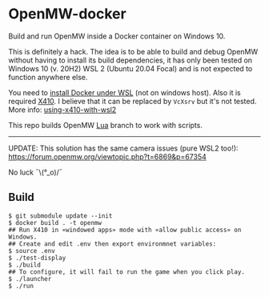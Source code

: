 # OpenMW-docker

Build and run OpenMW inside a Docker container on Windows 10.

This is definitely a hack. The idea is to be able to build and debug OpenMW
without having to install its build dependencies, it has only been tested on
Windows 10 (v. 20H2) WSL 2 (Ubuntu 20.04 Focal) and is not expected to function anywhere else.

You need to [install Docker under WSL](https://docs.docker.com/engine/install/ubuntu/) (not on windows host).
Also it is required [X410](https://www.microsoft.com/en-us/p/x410/9nlp712zmn9q?rtc=1&activetab=pivot:overviewtab). I believe that it can be replaced by `VcXsrv` but it's not tested.
More info: [using-x410-with-wsl2](https://x410.dev/cookbook/wsl/using-x410-with-wsl2/)

This repo builds OpenMW [Lua](https://gitlab.com/OpenMW/openmw/-/merge_requests/430) branch to work with scripts.

---
UPDATE: This solution has the same camera issues (pure WSL2 too!): https://forum.openmw.org/viewtopic.php?t=6869&p=67354

No luck ¯\\(°_o)/¯

## Build
```shell
$ git submodule update --init
$ docker build . -t openmw
## Run X410 in «windowed apps» mode with «allow public access» on Windows.
## Create and edit .env then export environmnet variables:
$ source .env
$ ./test-display
$ ./build
## To configure, it will fail to run the game when you click play.
$ ./launcher 
$ ./run
```
